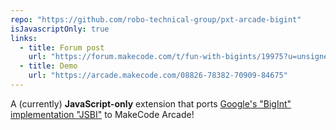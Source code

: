 ```yaml
---
repo: "https://github.com/robo-technical-group/pxt-arcade-bigint"
isJavascriptOnly: true
links:
  - title: Forum post
    url: "https://forum.makecode.com/t/fun-with-bigints/19975?u=unsignedarduino"
  - title: Demo
    url: "https://arcade.makecode.com/08826-78382-70909-84675"
---
```


A (currently) **JavaScript-only** extension that ports [Google's "BigInt" implementation "JSBI"](https://github.com/GoogleChromeLabs/jsbi) to MakeCode Arcade!
